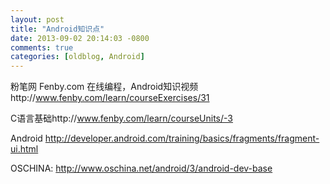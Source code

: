 ```yaml
---
layout: post
title: "Android知识点"
date: 2013-09-02 20:14:03 -0800
comments: true
categories: [oldblog, Android] 
---
```


粉笔网 Fenby.com 在线编程，Android知识视频http://www.fenby.com/learn/courseExercises/31

C语言基础http://www.fenby.com/learn/courseUnits/-3

Android http://developer.android.com/training/basics/fragments/fragment-ui.html

OSCHINA: http://www.oschina.net/android/3/android-dev-base

